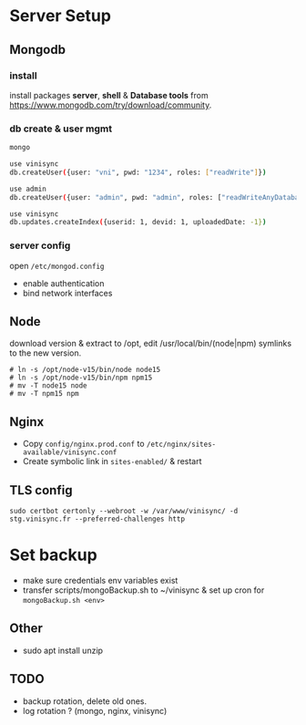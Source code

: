 # Server Setup

## Mongodb

### install

install packages **server**, **shell** & **Database tools** from https://www.mongodb.com/try/download/community.

### db create & user mgmt
````bash
mongo

use vinisync
db.createUser({user: "vni", pwd: "1234", roles: ["readWrite"]})

use admin
db.createUser({user: "admin", pwd: "admin", roles: ["readWriteAnyDatabase", "userAdminAnyDatabase", "dbAdminAnyDatabase"]})

use vinisync
db.updates.createIndex({userid: 1, devid: 1, uploadedDate: -1})
````

### server config
open `/etc/mongod.config`
- enable authentication
- bind network interfaces


## Node
download version & extract to /opt, edit /usr/local/bin/(node|npm) symlinks to the new version.
````
# ln -s /opt/node-v15/bin/node node15
# ln -s /opt/node-v15/bin/npm npm15
# mv -T node15 node
# mv -T npm15 npm
````

## Nginx
- Copy `config/nginx.prod.conf` to `/etc/nginx/sites-available/vinisync.conf`
- Create symbolic link in `sites-enabled/` & restart

## TLS config
`sudo certbot certonly --webroot -w /var/www/vinisync/ -d stg.vinisync.fr --preferred-challenges http`

# Set backup
- make sure credentials env variables exist
- transfer scripts/mongoBackup.sh to ~/vinisync & set up cron for `mongoBackup.sh <env>`

## Other
+ sudo apt install unzip


## TODO
- backup rotation, delete old ones.
- log rotation ? (mongo, nginx, vinisync)
